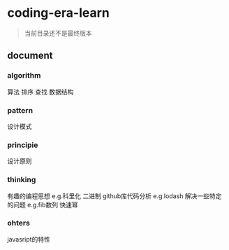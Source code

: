 # coding-era-learn

>当前目录还不是最终版本

## document

### algorithm 
算法 排序 查找 数据结构

### pattern 
设计模式 

### principie
设计原则

### thinking
有趣的编程思想 e.g.科里化 二进制
github库代码分析 e.g.lodash
解决一些特定的问题 e.g.fib数列 快速幂

### ohters
javasript的特性